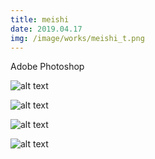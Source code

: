```yaml
---
title: meishi
date: 2019.04.17
img: /image/works/meishi_t.png
---
```


Adobe Photoshop


![alt text](http://drive.google.com/uc?export=view&id=1E8rPlNLQZsmS_yicZDjHkpZKEaHchc0Z)

![alt text](http://drive.google.com/uc?export=view&id=1X56r89S05Uy_IvTue-J0Wj57p7KHLjmN)

![alt text](http://drive.google.com/uc?export=view&id=13qdu30R6gC74e9Uhk2QakEt7QE9Ax_op)

![alt text](http://drive.google.com/uc?export=view&id=1Ub8UcAvf_KYKQDaPYp59RZW4_8ItxPkf)

